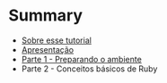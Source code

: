# Summary

* [Sobre esse tutorial](README.md)
* [Apresentação](chapter1.md)
* [Parte 1 - Preparando o ambiente](parte_1.md)
* Parte 2 - Conceitos básicos de Ruby

